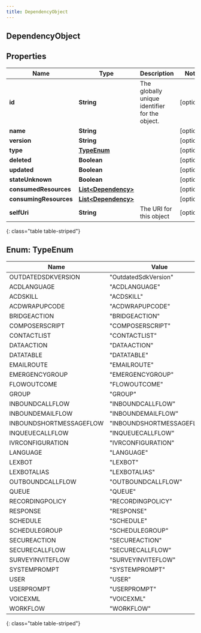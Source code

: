 ```yaml
---
title: DependencyObject
---
```

## DependencyObject


## Properties

| Name | Type | Description | Notes |
| ------------ | ------------- | ------------- | ------------- |
| **id** | **String** | The globally unique identifier for the object. |  [optional] |
| **name** | **String** |  |  [optional] |
| **version** | **String** |  |  [optional] |
| **type** | [**TypeEnum**](#TypeEnum) |  |  [optional] |
| **deleted** | **Boolean** |  |  [optional] |
| **updated** | **Boolean** |  |  [optional] |
| **stateUnknown** | **Boolean** |  |  [optional] |
| **consumedResources** | [**List&lt;Dependency&gt;**](Dependency.html) |  |  [optional] |
| **consumingResources** | [**List&lt;Dependency&gt;**](Dependency.html) |  |  [optional] |
| **selfUri** | **String** | The URI for this object |  [optional] |
{: class="table table-striped"}


<a name="TypeEnum"></a>

## Enum: TypeEnum

| Name | Value |
| ---- | ----- |
| OUTDATEDSDKVERSION | &quot;OutdatedSdkVersion&quot; |
| ACDLANGUAGE | &quot;ACDLANGUAGE&quot; |
| ACDSKILL | &quot;ACDSKILL&quot; |
| ACDWRAPUPCODE | &quot;ACDWRAPUPCODE&quot; |
| BRIDGEACTION | &quot;BRIDGEACTION&quot; |
| COMPOSERSCRIPT | &quot;COMPOSERSCRIPT&quot; |
| CONTACTLIST | &quot;CONTACTLIST&quot; |
| DATAACTION | &quot;DATAACTION&quot; |
| DATATABLE | &quot;DATATABLE&quot; |
| EMAILROUTE | &quot;EMAILROUTE&quot; |
| EMERGENCYGROUP | &quot;EMERGENCYGROUP&quot; |
| FLOWOUTCOME | &quot;FLOWOUTCOME&quot; |
| GROUP | &quot;GROUP&quot; |
| INBOUNDCALLFLOW | &quot;INBOUNDCALLFLOW&quot; |
| INBOUNDEMAILFLOW | &quot;INBOUNDEMAILFLOW&quot; |
| INBOUNDSHORTMESSAGEFLOW | &quot;INBOUNDSHORTMESSAGEFLOW&quot; |
| INQUEUECALLFLOW | &quot;INQUEUECALLFLOW&quot; |
| IVRCONFIGURATION | &quot;IVRCONFIGURATION&quot; |
| LANGUAGE | &quot;LANGUAGE&quot; |
| LEXBOT | &quot;LEXBOT&quot; |
| LEXBOTALIAS | &quot;LEXBOTALIAS&quot; |
| OUTBOUNDCALLFLOW | &quot;OUTBOUNDCALLFLOW&quot; |
| QUEUE | &quot;QUEUE&quot; |
| RECORDINGPOLICY | &quot;RECORDINGPOLICY&quot; |
| RESPONSE | &quot;RESPONSE&quot; |
| SCHEDULE | &quot;SCHEDULE&quot; |
| SCHEDULEGROUP | &quot;SCHEDULEGROUP&quot; |
| SECUREACTION | &quot;SECUREACTION&quot; |
| SECURECALLFLOW | &quot;SECURECALLFLOW&quot; |
| SURVEYINVITEFLOW | &quot;SURVEYINVITEFLOW&quot; |
| SYSTEMPROMPT | &quot;SYSTEMPROMPT&quot; |
| USER | &quot;USER&quot; |
| USERPROMPT | &quot;USERPROMPT&quot; |
| VOICEXML | &quot;VOICEXML&quot; |
| WORKFLOW | &quot;WORKFLOW&quot; |
{: class="table table-striped"}




